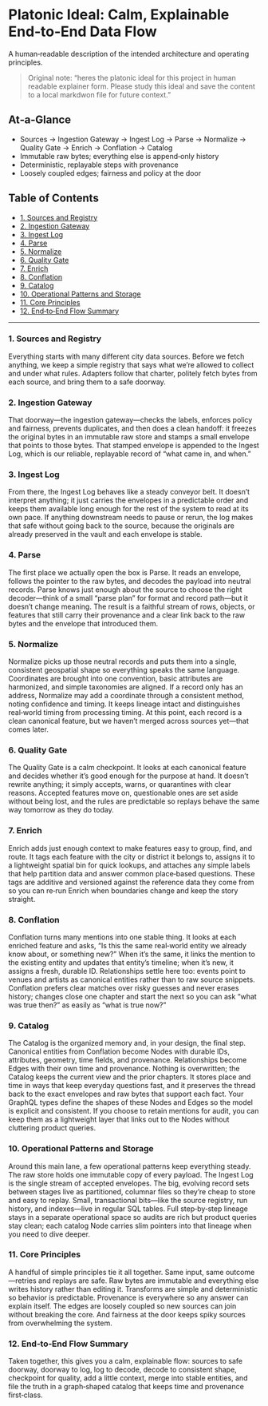 # Platonic Ideal: Calm, Explainable End‑to‑End Data Flow

A human‑readable description of the intended architecture and operating principles.

> Original note: “heres the platonic ideal for this project in human readable explainer form. Please study this ideal and save the content to a local markdwon file for future context.”

## At‑a‑Glance
- Sources → Ingestion Gateway → Ingest Log → Parse → Normalize → Quality Gate → Enrich → Conflation → Catalog
- Immutable raw bytes; everything else is append‑only history
- Deterministic, replayable steps with provenance
- Loosely coupled edges; fairness and policy at the door

## Table of Contents
- [1. Sources and Registry](#1-sources-and-registry)
- [2. Ingestion Gateway](#2-ingestion-gateway)
- [3. Ingest Log](#3-ingest-log)
- [4. Parse](#4-parse)
- [5. Normalize](#5-normalize)
- [6. Quality Gate](#6-quality-gate)
- [7. Enrich](#7-enrich)
- [8. Conflation](#8-conflation)
- [9. Catalog](#9-catalog)
- [10. Operational Patterns and Storage](#10-operational-patterns-and-storage)
- [11. Core Principles](#11-core-principles)
- [12. End‑to‑End Flow Summary](#12-end-to-end-flow-summary)

---

### 1. Sources and Registry
Everything starts with many different city data sources. Before we fetch anything, we keep a simple registry that says what we’re allowed to collect and under what rules. Adapters follow that charter, politely fetch bytes from each source, and bring them to a safe doorway.

### 2. Ingestion Gateway
That doorway—the ingestion gateway—checks the labels, enforces policy and fairness, prevents duplicates, and then does a clean handoff: it freezes the original bytes in an immutable raw store and stamps a small envelope that points to those bytes. That stamped envelope is appended to the Ingest Log, which is our reliable, replayable record of “what came in, and when.”

### 3. Ingest Log
From there, the Ingest Log behaves like a steady conveyor belt. It doesn’t interpret anything; it just carries the envelopes in a predictable order and keeps them available long enough for the rest of the system to read at its own pace. If anything downstream needs to pause or rerun, the log makes that safe without going back to the source, because the originals are already preserved in the vault and each envelope is stable.

### 4. Parse
The first place we actually open the box is Parse. It reads an envelope, follows the pointer to the raw bytes, and decodes the payload into neutral records. Parse knows just enough about the source to choose the right decoder—think of a small “parse plan” for format and record path—but it doesn’t change meaning. The result is a faithful stream of rows, objects, or features that still carry their provenance and a clear link back to the raw bytes and the envelope that introduced them.

### 5. Normalize
Normalize picks up those neutral records and puts them into a single, consistent geospatial shape so everything speaks the same language. Coordinates are brought into one convention, basic attributes are harmonized, and simple taxonomies are aligned. If a record only has an address, Normalize may add a coordinate through a consistent method, noting confidence and timing. It keeps lineage intact and distinguishes real‑world timing from processing timing. At this point, each record is a clean canonical feature, but we haven’t merged across sources yet—that comes later.

### 6. Quality Gate
The Quality Gate is a calm checkpoint. It looks at each canonical feature and decides whether it’s good enough for the purpose at hand. It doesn’t rewrite anything; it simply accepts, warns, or quarantines with clear reasons. Accepted features move on, questionable ones are set aside without being lost, and the rules are predictable so replays behave the same way tomorrow as they do today.

### 7. Enrich
Enrich adds just enough context to make features easy to group, find, and route. It tags each feature with the city or district it belongs to, assigns it to a lightweight spatial bin for quick lookups, and attaches any simple labels that help partition data and answer common place‑based questions. These tags are additive and versioned against the reference data they come from so you can re‑run Enrich when boundaries change and keep the story straight.

### 8. Conflation
Conflation turns many mentions into one stable thing. It looks at each enriched feature and asks, “Is this the same real‑world entity we already know about, or something new?” When it’s the same, it links the mention to the existing entity and updates that entity’s timeline; when it’s new, it assigns a fresh, durable ID. Relationships settle here too: events point to venues and artists as canonical entities rather than to raw source snippets. Conflation prefers clear matches over risky guesses and never erases history; changes close one chapter and start the next so you can ask “what was true then?” as easily as “what is true now?”

### 9. Catalog
The Catalog is the organized memory and, in your design, the final step. Canonical entities from Conflation become Nodes with durable IDs, attributes, geometry, time fields, and provenance. Relationships become Edges with their own time and provenance. Nothing is overwritten; the Catalog keeps the current view and the prior chapters. It stores place and time in ways that keep everyday questions fast, and it preserves the thread back to the exact envelopes and raw bytes that support each fact. Your GraphQL types define the shapes of these Nodes and Edges so the model is explicit and consistent. If you choose to retain mentions for audit, you can keep them as a lightweight layer that links out to the Nodes without cluttering product queries.

### 10. Operational Patterns and Storage
Around this main lane, a few operational patterns keep everything steady. The raw store holds one immutable copy of every payload. The Ingest Log is the single stream of accepted envelopes. The big, evolving record sets between stages live as partitioned, columnar files so they’re cheap to store and easy to replay. Small, transactional bits—like the source registry, run history, and indexes—live in regular SQL tables. Full step‑by‑step lineage stays in a separate operational space so audits are rich but product queries stay clean; each catalog Node carries slim pointers into that lineage when you need to dive deeper.

### 11. Core Principles
A handful of simple principles tie it all together. Same input, same outcome—retries and replays are safe. Raw bytes are immutable and everything else writes history rather than editing it. Transforms are simple and deterministic so behavior is predictable. Provenance is everywhere so any answer can explain itself. The edges are loosely coupled so new sources can join without breaking the core. And fairness at the door keeps spiky sources from overwhelming the system.

### 12. End‑to‑End Flow Summary
Taken together, this gives you a calm, explainable flow: sources to safe doorway, doorway to log, log to decode, decode to consistent shape, checkpoint for quality, add a little context, merge into stable entities, and file the truth in a graph‑shaped catalog that keeps time and provenance first‑class.

